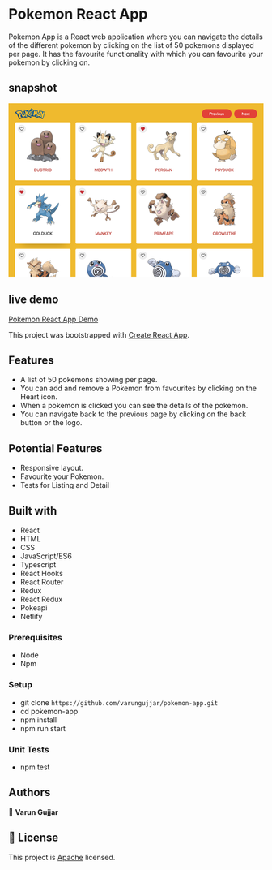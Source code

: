 # Pokemon React App

Pokemon App is a React web application where you can navigate the details of the different pokemon by clicking on the list of 50 pokemons displayed per page. It has the favourite functionality with which you can favourite your pokemon by clicking on.

## snapshot

![pokemon](screenshot.png)

## live demo

[Pokemon React App Demo](https://varungujjar-pokemon.netlify.app/)

This project was bootstrapped with [Create React App](https://github.com/facebook/create-react-app).

## Features

- A list of 50 pokemons showing per page.
- You can add and remove a Pokemon from favourites by clicking on the Heart icon.
- When a pokemon is clicked you can see the details of the pokemon.
- You can navigate back to the previous page by clicking on the back button or the logo.

## Potential Features

- Responsive layout.
- Favourite your Pokemon.
- Tests for Listing and Detail

## Built with

- React
- HTML
- CSS
- JavaScript/ES6
- Typescript
- React Hooks
- React Router
- Redux
- React Redux
- Pokeapi
- Netlify

### Prerequisites

- Node
- Npm

### Setup

- git clone `https://github.com/varungujjar/pokemon-app.git`
- cd pokemon-app
- npm install
- npm run start

### Unit Tests

- npm test

## Authors

👤 **Varun Gujjar**

## 📝 License

This project is [Apache](lic.url) licensed.
